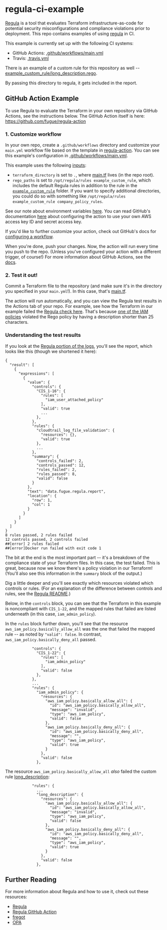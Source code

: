 # regula-ci-example

[Regula](https://github.com/fugue/regula) is a tool that evaluates Terraform infrastructure-as-code for potential security misconfigurations and compliance violations prior to deployment. This repo contains examples of using [regula] in CI.

This example is currently set up with the following CI systems:

 -  GitHub Actions: [.github/workflows/main.yml](.github/workflows/main.yml)
 -  Travis: [.travis.yml](.travis.yml)

There is an example of a custom rule for this repository as well --
[example\_custom\_rule/long_description.rego](example\_custom\_rule/long_description.rego).

By passing this directory to regula, it gets included in the report.

## GitHub Action Example

To use Regula to evaluate the Terraform in your own repository via GitHub Actions, see the instructions below. The GitHub Action itself is here: <https://github.com/fugue/regula-action>

### 1. Customize workflow

In your own repo, create a `.github/workflows` directory and customize your `main.yml` workflow file based on the template in [regula-action](https://github.com/fugue/regula-action#example). You can see this example's configuration in [.github/workflows/main.yml](https://github.com/fugue/regula-ci-example/blob/master/.github/workflows/main.yml).

This example uses the following [inputs](https://github.com/fugue/regula-action#inputs):
- `terraform_directory` is set to `.`, where [main.tf](https://github.com/fugue/regula-ci-example/blob/master/main.tf) lives (in the repo root).
- `rego_paths` is set to `/opt/regula/rules example_custom_rule`, which includes the default Regula rules in addition to the rule in the [`example_custom_rule`](https://github.com/fugue/regula-ci-example/tree/master/example_custom_rule) folder. If you want to specify additional directories, you could do so with something like `/opt/regula/rules example_custom_rule company_policy_rules`.

See our note about environment variables [here](https://github.com/fugue/regula-action#environment-variables). You can read GitHub's documentation [here](https://help.github.com/en/actions/automating-your-workflow-with-github-actions/creating-and-using-encrypted-secrets) about configuring the action to use your own AWS access key ID and secret access key.

If you'd like to further customize your action, check out GitHub's docs for [configuring a workflow](https://help.github.com/en/actions/automating-your-workflow-with-github-actions/configuring-a-workflow).

When you're done, push your changes. Now, the action will run every time you push to the repo. (Unless you've configured your action with a different trigger, of course!) For more information about GitHub Actions, see the [docs](https://help.github.com/en/actions).

### 2. Test it out!

Commit a Terraform file to the repository (and make sure it's in the directory you specified in your `main.yml`!). In this case, that's [main.tf](https://github.com/fugue/regula-ci-example/blob/master/main.tf).

The action will run automatically, and you can view the Regula test results in the Actions tab of your repo. For example, see how the Terraform in our example failed the [Regula check here](https://github.com/fugue/regula-ci-example/runs/389223751). That's because [one of the IAM policies](https://github.com/fugue/regula-ci-example/blob/master/main.tf#L6-L9) violated the Rego policy by having a description shorter than 25 characters.

### Understanding the test results

If you look at the [Regula portion of the logs](https://github.com/fugue/regula-ci-example/runs/389223751#step:4:12), you'll see the report, which looks like this (though we shortened it here):

```
{
  "result": [
    {
      "expressions": [
        {
          "value": {
            "controls": {
              "CIS_1-16": {
                "rules": [
                  "iam_user_attached_policy"
                ],
                "valid": true
                ...
              },
            },
            "rules": {
              "cloudtrail_log_file_validation": {
                "resources": {},
                "valid": true
              },
              ...
            },
            "summary": {
              "controls_failed": 2,
              "controls_passed": 12,
              "rules_failed": 2,
              "rules_passed": 8,
              "valid": false
            }
          },
          "text": "data.fugue.regula.report",
          "location": {
            "row": 1,
            "col": 1
          }
        }
      ]
    }
  ]
}
8 rules passed, 2 rules failed
12 controls passed, 2 controls failed
##[error] 2 rules failed
##[error]Docker run failed with exit code 1
```

The bit at the end is the most important part -- it's a breakdown of the compliance state of your Terraform files. In this case, the test failed. This is great, because now we know there's a policy violation in our Terraform! (You'll also see this information in the `summary` block of the output.)

Dig a little deeper and you'll see exactly which resources violated which controls or rules. (For an explanation of the difference between controls and rules, see the [Regula README](https://github.com/fugue/regula/blob/master/README.md#compliance-controls-vs-rules).)

Below, in the `controls` block, you can see that the Terraform in this example is noncompliant with `CIS_1-22`, and the mapped rules that failed are listed underneath (in this case, `iam_admin_policy`).

In the `rules` block further down, you'll see that the resource `aws_iam_policy.basically_allow_all` was the one that failed the mapped rule -- as noted by `"valid": false`. In contrast, `aws_iam_policy.basically_deny_all` passed.

```
            "controls": {
              "CIS_1-22": {
                "rules": [
                  "iam_admin_policy"
                ],
                "valid": false
              },
            },
            ...
            "rules": {
              "iam_admin_policy": {
                "resources": {
                  "aws_iam_policy.basically_allow_all": {
                    "id": "aws_iam_policy.basically_allow_all",
                    "message": "invalid",
                    "type": "aws_iam_policy",
                    "valid": false
                  },
                  "aws_iam_policy.basically_deny_all": {
                    "id": "aws_iam_policy.basically_deny_all",
                    "message": "",
                    "type": "aws_iam_policy",
                    "valid": true
                  }
                },
                "valid": false
              },
```

The resource `aws_iam_policy.basically_allow_all` _also_ failed the custom rule [long\_description](https://github.com/fugue/regula-ci-example/blob/master/example_custom_rule/long_description.rego):

```
            "rules": {
              ...
              "long_description": {
                "resources": {
                  "aws_iam_policy.basically_allow_all": {
                    "id": "aws_iam_policy.basically_allow_all",
                    "message": "invalid",
                    "type": "aws_iam_policy",
                    "valid": false
                  },
                  "aws_iam_policy.basically_deny_all": {
                    "id": "aws_iam_policy.basically_deny_all",
                    "message": "",
                    "type": "aws_iam_policy",
                    "valid": true
                  }
                },
                "valid": false
              },
```

## Further Reading
For more information about Regula and how to use it, check out these resources:

- [Regula](https://github.com/fugue/regula)
- [Regula GitHub Action](https://github.com/fugue/regula-action)
- [fregot](https://github.com/fugue/fregot)
- [OPA](https://www.openpolicyagent.org/)

[regula]: https://github.com/fugue/regula
